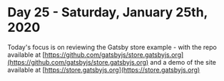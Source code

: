 # Day 25 - Saturday, January 25th, 2020

Today's focus is on reviewing the Gatsby store example - with the repo available at [https://github.com/gatsbyjs/store.gatsbyjs.org](https://github.com/gatsbyjs/store.gatsbyjs.org) and a demo of the site available at [https://store.gatsbyjs.org](https://store.gatsbyjs.org)
